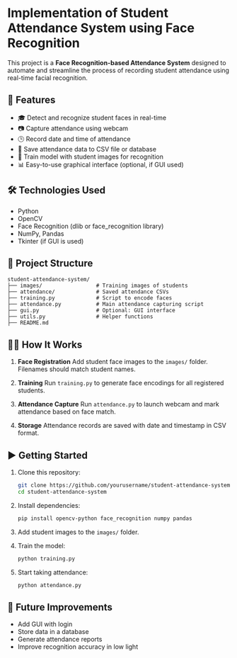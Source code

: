 
# Implementation of Student Attendance System using Face Recognition

This project is a **Face Recognition-based Attendance System** designed to automate and streamline the process of recording student attendance using real-time facial recognition.

## 🚀 Features

* 🎓 Detect and recognize student faces in real-time
* 📷 Capture attendance using webcam
* 🕒 Record date and time of attendance
* 💾 Save attendance data to CSV file or database
* 🧠 Train model with student images for recognition
* 📊 Easy-to-use graphical interface (optional, if GUI used)

## 🛠️ Technologies Used

* Python
* OpenCV
* Face Recognition (dlib or face\_recognition library)
* NumPy, Pandas
* Tkinter (if GUI is used)

## 📂 Project Structure

```
student-attendance-system/
├── images/                 # Training images of students
├── attendance/             # Saved attendance CSVs
├── training.py             # Script to encode faces
├── attendance.py           # Main attendance capturing script
├── gui.py                  # Optional: GUI interface
├── utils.py                # Helper functions
├── README.md
```

## 🧑‍🏫 How It Works

1. **Face Registration**
   Add student face images to the `images/` folder. Filenames should match student names.

2. **Training**
   Run `training.py` to generate face encodings for all registered students.

3. **Attendance Capture**
   Run `attendance.py` to launch webcam and mark attendance based on face match.

4. **Storage**
   Attendance records are saved with date and timestamp in CSV format.

## ▶️ Getting Started

1. Clone this repository:

   ```bash
   git clone https://github.com/yourusername/student-attendance-system.git
   cd student-attendance-system
   ```

2. Install dependencies:

   ```bash
   pip install opencv-python face_recognition numpy pandas
   ```

3. Add student images to the `images/` folder.

4. Train the model:

   ```bash
   python training.py
   ```

5. Start taking attendance:

   ```bash
   python attendance.py
   ```

## 📌 Future Improvements

* Add GUI with login
* Store data in a database
* Generate attendance reports
* Improve recognition accuracy in low light
